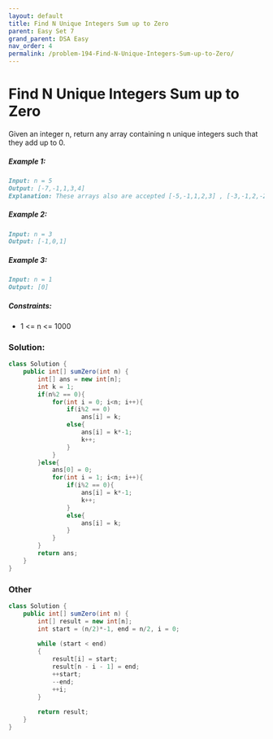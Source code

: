 ```yaml
---
layout: default
title: Find N Unique Integers Sum up to Zero
parent: Easy Set 7
grand_parent: DSA Easy
nav_order: 4
permalink: /problem-194-Find-N-Unique-Integers-Sum-up-to-Zero/
---
```

# Find N Unique Integers Sum up to Zero

Given an integer n, return any array containing n unique integers such that they add up to 0.

##### Example 1:
```markdown
Input: n = 5
Output: [-7,-1,1,3,4]
Explanation: These arrays also are accepted [-5,-1,1,2,3] , [-3,-1,2,-2,4].
```
##### Example 2:
```markdown
Input: n = 3
Output: [-1,0,1]
```
##### Example 3:
```markdown
Input: n = 1
Output: [0]
```
##### Constraints:
* 1 <= n <= 1000

### Solution:
```java
class Solution {
    public int[] sumZero(int n) {
        int[] ans = new int[n];
        int k = 1;
        if(n%2 == 0){
            for(int i = 0; i<n; i++){
                if(i%2 == 0)
                    ans[i] = k;
                else{
                    ans[i] = k*-1;
                    k++;
                }     
            }
        }else{
            ans[0] = 0;
            for(int i = 1; i<n; i++){
                if(i%2 == 0){
                    ans[i] = k*-1;
                    k++;
                }
                else{
                    ans[i] = k;
                }  
            }
        }
        return ans;
    }
}
```
### Other
```java
class Solution {
    public int[] sumZero(int n) {
        int[] result = new int[n];
        int start = (n/2)*-1, end = n/2, i = 0;
        
        while (start < end)
        {
            result[i] = start;
            result[n - i - 1] = end;
            ++start;
            --end;
            ++i;
        }
        
        return result;
    }
}
```